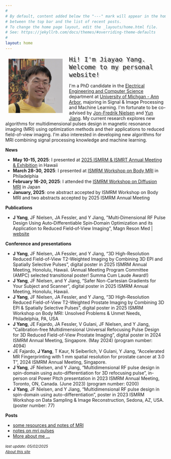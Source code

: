 ```yaml
---
#
# By default, content added below the "---" mark will appear in the home page
# between the top bar and the list of recent posts.
# To change the home page layout, edit the _layouts/home.html file.
# See: https://jekyllrb.com/docs/themes/#overriding-theme-defaults
#
layout: home
---
```


<aside style="float:left;padding:10px;width:180px;background:;"><img src='filesJiayao/jiayao-2024.jpg' alt='my photo' width=170></aside>

<font style="font-size:15pt;font-family:monospace;text-shadow: 3px 3px 2px rgba(0, 0, 0, .3);">Hi! I'm Jiayao Yang. <br>Welcome to my personal website!</font>

I'm a PhD candidate in the [Electrical Engineering and Computer Science](https://eecs.engin.umich.edu/) department at [University of Michgan - Ann Arbor](https://umich.edu/), majoring in Signal & Image Processing and Machine Learning. I'm fortunate to be co-advised by [Jon-Fredrik Nielsen](https://websites.umich.edu/~jfnielse/) and [Yun Jiang](https://medicine.umich.edu/dept/radiology/yun-jiang-phd). My current research explores new algorithms for multidimensional pulses design in magnetic resonance imaging (MRI) using optimization methods and their applications to reduced field-of-view imaging. I'm also interested in developing new algorithms for MRI combining signal processing knowledge and machine learning. 

**News**
- **May 10-15, 2025**: I presented at [2025 ISMRM & ISMRT Annual Meeting & Exhibition](https://www.ismrm.org/25m/) in Hawaii 
- **March 28-30, 2025**: I presented at [ISMRM Workshop on Body MRI](https://www.ismrm.org/workshops/2025/Body/) in Philadelphia
- **February 16-20, 2025**: I attended the [ISMRM Workshop on Diffusion MRI](https://www.ismrm.org/workshops/2025/Diffusion40/) in Japan
- **January, 2025**: one abstract accepted by ISMRM Workshop on Body MRI and two abstracts accepted by 2025 ISMRM Annual Meeting
<!-- - **May 04-09, 2024**: I presented at [2024 ISMRM & ISMRT Annual Meeting & Exhibition](https://www.ismrm.org/24m/) in Singapore -->
<!-- - **April, 2024**: I achieved my PhD candidacy -->
<!-- - **March 28-29, 2024**: we organized 2024 [Michigan Student Symposium for Interdisciplinary Statistical Sciences (MSSISS)](https://sites.lsa.umich.edu/mssiss/) -->
<!-- - **September, 2023**: I started my PhD program in ECE at [University of Michigan](https://umich.edu/) -->
<!-- - **June 03-08, 2023**: I presented at [2023 ISMRM & ISMRT Annual Meeting & Exhibition](https://www.ismrm.org/23m/) in Toronto -->
<!-- - **January 08-11, 2023**: I presented at ISMRM workshop on [Data Sampling & Image Reconstruction](https://www.ismrm.org/workshops/2023/Data/) in Sedona -->

**Publications**
- **J Yang**, JF Nielsen, JA Fessler, and Y Jiang, "Multi‐Dimensional RF Pulse Design Using Auto‐Differentiable Spin‐Domain Optimization and its Application to Reduced Field‐of‐View Imaging", Magn Reson Med | [website](todo)

**Conference and presentations**
- **J Yang**, JF Nielsen, JA Fessler, and Y Jiang, “3D High-Resolution Reduced Field-of-View T2-Weighted Imaging by Combining 3D EPI and Spatially Selective Pulses”, digital poster in 2025 ISMRM Annual Meeting, Honolulu, Hawaii. (Annual Meeting Program Committee (AMPC) selected transitional poster! Summa Cum Laude Award!)
- **J Yang**, JF Nielsen, and Y Jiang, “Safer Non-Cartesian Gradients for Your Subject and Scanner”, digital poster in 2025 ISMRM Annual Meeting, Honolulu, Hawaii.
- **J Yang**, JF Nielsen, JA Fessler, and Y Jiang, “3D High-Resolution Reduced Field-of-View T2-Weighted Prostate Imaging by Combining 3D EPI & Spatially Selective Pulses”, digital poster in 2025 ISMRM Workshop on Body MRI: Unsolved Problems & Unmet Needs, Philadelphia, PA, USA
- **J Yang**, JE Fajardo, JA Fessler, V Gulani, JF Nielsen, and Y Jiang, “Calibration-free Multidimensional Universal Refocusing Pulse Design for 3D Reduced Field-of-View Prostate Imaging”, digital poster in 2024 ISMRM Annual Meeting, Singapore. (May 2024) (program number: 4094)
- JE Fajardo, **J Yang**, T Kaur, N Seiberlich, V Gulani, Y Jiang, “Accelerated MR Fingerprinting with 1 mm spatial resolution for prostate cancer at 3.0 T”, 2024 ISMRM Annual Meeting, Singapore.
- **J Yang**, JF Nielsen, and Y Jiang, “Multidimensional RF pulse design in spin-domain using auto-differentiation for 3D refocusing pulse”, in-person oral Power Pitch presentation in 2023 ISMRM Annual Meeting, Toronto, ON, Canada. (June 2023) (program number: 0200)
- **J Yang**, JF Nielsen, and Y Jiang, “Multidimensional RF pulse design in spin-domain using auto-differentiation”, poster in 2023 ISMRM Workshop on Data Sampling & Image Reconstruction, Sedona, AZ, USA. (poster number: 77)

**Posts**
- [some resources and notes of MRI](filesJiayao/mri-notes.md)
- [notes on mri pulses](filesJiayao/noteMRIpulses/note-mri-pulses.md)
- [More about me ...](filesJiayao/aboutme.md)

*<small>last update: 05/02/2025</small>*<br>
[*<small>About this site</small>*](about.md)
